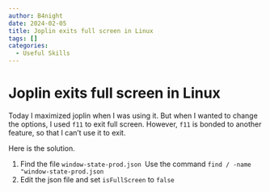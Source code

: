 ```yaml
---
author: B4night
date: 2024-02-05
title: Joplin exits full screen in Linux
tags: []
categories:
  - Useful Skills
---
```


# Joplin exits full screen in Linux

Today I maximized joplin when I was using it. But when I wanted to change the options, I used `f11` to exit full screen. However, `f11` is bonded to another feature, so that I can’t use it to exit.

Here is the solution.

1.  Find the file `window-state-prod.json `Use the command `find / -name "window-state-prod.json`
2.  Edit the json file and set `isFullScreen` to `false`
